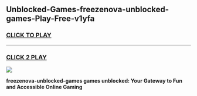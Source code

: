 
## Unblocked-Games-freezenova-unblocked-games-Play-Free-v1yfa
<h3>
<a href="https://premium76.site?title=freezenova-unblocked-games&ref=21A">CLICK TO PLAY</a></h3>
<hr>

<h3>
<a href="https://premium76.site?title=freezenova-unblocked-games&ref=21A">CLICK 2 PLAY</a>
  
</h3>

<a href="https://premium76.site?title=freezenova-unblocked-games&ref=21A"><img src="https://clearcache.store/games.png"></a>


**freezenova-unblocked-games games unblocked: Your Gateway to Fun and Accessible Online Gaming**
